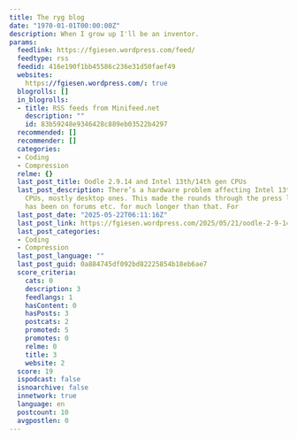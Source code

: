 ```yaml
---
title: The ryg blog
date: "1970-01-01T00:00:00Z"
description: When I grow up I'll be an inventor.
params:
  feedlink: https://fgiesen.wordpress.com/feed/
  feedtype: rss
  feedid: 416e190f1bb45586c236e31d50faef49
  websites:
    https://fgiesen.wordpress.com/: true
  blogrolls: []
  in_blogrolls:
  - title: RSS feeds from Minifeed.net
    description: ""
    id: 83b59248e9346428c889eb03522b4297
  recommended: []
  recommender: []
  categories:
  - Coding
  - Compression
  relme: {}
  last_post_title: Oodle 2.9.14 and Intel 13th/14th gen CPUs
  last_post_description: There’s a hardware problem affecting Intel 13th/14th gen
    CPUs, mostly desktop ones. This made the rounds through the press last year and
    has been on forums etc. for much longer than that. For
  last_post_date: "2025-05-22T06:11:16Z"
  last_post_link: https://fgiesen.wordpress.com/2025/05/21/oodle-2-9-14-and-intel-13th-14th-gen-cpus/
  last_post_categories:
  - Coding
  - Compression
  last_post_language: ""
  last_post_guid: 0a884745df092bd82225854b18eb6ae7
  score_criteria:
    cats: 0
    description: 3
    feedlangs: 1
    hasContent: 0
    hasPosts: 3
    postcats: 2
    promoted: 5
    promotes: 0
    relme: 0
    title: 3
    website: 2
  score: 19
  ispodcast: false
  isnoarchive: false
  innetwork: true
  language: en
  postcount: 10
  avgpostlen: 0
---
```

